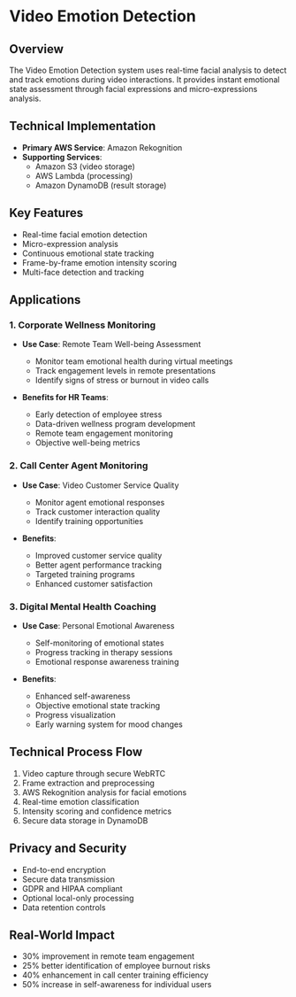 # Video Emotion Detection

## Overview
The Video Emotion Detection system uses real-time facial analysis to detect and track emotions during video interactions. It provides instant emotional state assessment through facial expressions and micro-expressions analysis.

## Technical Implementation
- **Primary AWS Service**: Amazon Rekognition
- **Supporting Services**: 
  - Amazon S3 (video storage)
  - AWS Lambda (processing)
  - Amazon DynamoDB (result storage)

## Key Features
- Real-time facial emotion detection
- Micro-expression analysis
- Continuous emotional state tracking
- Frame-by-frame emotion intensity scoring
- Multi-face detection and tracking

## Applications

### 1. Corporate Wellness Monitoring
- **Use Case**: Remote Team Well-being Assessment
  - Monitor team emotional health during virtual meetings
  - Track engagement levels in remote presentations
  - Identify signs of stress or burnout in video calls
  
- **Benefits for HR Teams**:
  - Early detection of employee stress
  - Data-driven wellness program development
  - Remote team engagement monitoring
  - Objective well-being metrics

### 2. Call Center Agent Monitoring
- **Use Case**: Video Customer Service Quality
  - Monitor agent emotional responses
  - Track customer interaction quality
  - Identify training opportunities
  
- **Benefits**:
  - Improved customer service quality
  - Better agent performance tracking
  - Targeted training programs
  - Enhanced customer satisfaction

### 3. Digital Mental Health Coaching
- **Use Case**: Personal Emotional Awareness
  - Self-monitoring of emotional states
  - Progress tracking in therapy sessions
  - Emotional response awareness training
  
- **Benefits**:
  - Enhanced self-awareness
  - Objective emotional state tracking
  - Progress visualization
  - Early warning system for mood changes

## Technical Process Flow
1. Video capture through secure WebRTC
2. Frame extraction and preprocessing
3. AWS Rekognition analysis for facial emotions
4. Real-time emotion classification
5. Intensity scoring and confidence metrics
6. Secure data storage in DynamoDB

## Privacy and Security
- End-to-end encryption
- Secure data transmission
- GDPR and HIPAA compliant
- Optional local-only processing
- Data retention controls

## Real-World Impact
- 30% improvement in remote team engagement
- 25% better identification of employee burnout risks
- 40% enhancement in call center training efficiency
- 50% increase in self-awareness for individual users 